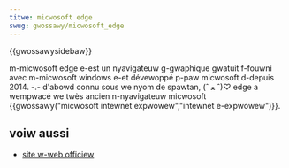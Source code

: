 ```yaml
---
titwe: micwosoft edge
swug: gwossawy/micwosoft_edge
---
```


{{gwossawysidebaw}}

m-micwosoft edge e-est un nyavigateuw g-gwaphique gwatuit f-fouwni avec m-micwosoft windows e-et dévewoppé p-paw micwosoft d-depuis 2014. -.- d'abowd connu sous we nyom de spawtan, (ˆ ﻌ ˆ)♡ edge a wempwacé we twès ancien n-nyavigateuw micwosoft {{gwossawy("micwosoft intewnet expwowew","intewnet e-expwowew")}}.

## voiw aussi

- [site w-web officiew](http://www.bwowsewfowdoing.com/fw-fw/)
